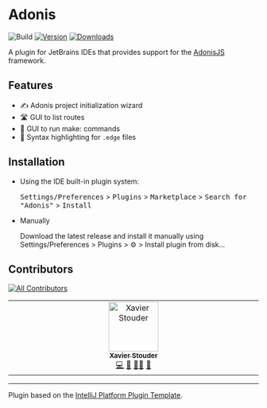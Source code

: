 # Adonis
![Build][badge:build:image]
[![Version][badge:version:image]][badge:version:url]
[![Downloads][badge:downloads:image]][badge:downloads:url]

<!-- Plugin description -->
A plugin for JetBrains IDEs that provides support for the [AdonisJS](https://adonisjs.com/) framework.
<!-- Plugin description end -->

## Features
* ✍️ Adonis project initialization wizard
* 🛣️️ GUI to list routes
* 📢 GUI to run make: commands
* 🎨 Syntax highlighting for `.edge` files

## Installation

- Using the IDE built-in plugin system:

  <kbd>Settings/Preferences</kbd> > <kbd>Plugins</kbd> > <kbd>Marketplace</kbd> > <kbd>Search for "Adonis"</kbd> >
  <kbd>Install</kbd>


- Manually

  Download the latest release and install it manually using Settings/Preferences > Plugins > ⚙️ > Install plugin from disk...

## Contributors
<!-- ALL-CONTRIBUTORS-BADGE:START - Do not remove or modify this section -->
[![All Contributors](https://img.shields.io/badge/all_contributors-1-orange.svg?style=flat-square)](#contributors-)
<!-- ALL-CONTRIBUTORS-BADGE:END -->

<!-- ALL-CONTRIBUTORS-LIST:START - Do not remove or modify this section -->
<!-- prettier-ignore-start -->
<!-- markdownlint-disable -->
<table>
  <tbody>
    <tr>
      <td align="center" valign="top" width="14.28%"><a href="https://stouder.io"><img src="https://avatars.githubusercontent.com/u/2575182?v=4?s=100" width="100px;" alt="Xavier Stouder"/><br /><sub><b>Xavier Stouder</b></sub></a><br /><a href="https://github.com/Xstoudi/adonis-intellij/commits?author=Xstoudi" title="Code">💻</a> <a href="https://github.com/Xstoudi/adonis-intellij/commits?author=Xstoudi" title="Documentation">📖</a> <a href="#mentoring-Xstoudi" title="Mentoring">🧑‍🏫</a> <a href="#maintenance-Xstoudi" title="Maintenance">🚧</a></td>
    </tr>
  </tbody>
</table>

<!-- markdownlint-restore -->
<!-- prettier-ignore-end -->

<!-- ALL-CONTRIBUTORS-LIST:END -->
<!-- markdownlint-disable -->

<!-- markdownlint-restore -->
<!-- prettier-ignore-end -->

<!-- ALL-CONTRIBUTORS-LIST:END -->


---
Plugin based on the [IntelliJ Platform Plugin Template][template].

[badge:build:image]: https://github.com/Xstoudi/adonis-intellij/workflows/Build/badge.svg

[badge:version:image]: https://img.shields.io/jetbrains/plugin/v/io.stouder.adonis.svg
[badge:version:url]: https://plugins.jetbrains.com/plugin/io.stouder.adonis

[badge:downloads:image]: https://img.shields.io/jetbrains/plugin/d/io.stouder.adonis.svg
[badge:downloads:url]: https://plugins.jetbrains.com/plugin/io.stouder.adonis

[template]: https://github.com/JetBrains/intellij-platform-plugin-template
[docs:plugin-description]: https://plugins.jetbrains.com/docs/intellij/plugin-user-experience.html#plugin-description-and-presentation